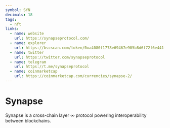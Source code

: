 ```yaml
---
symbol: SYN
decimals: 18
tags:
  - nft
links:
  - name: website
    url: https://synapseprotocol.com/
  - name: explorer
    url: https://bscscan.com/token/0xa4080f1778e69467e905b8d6f72f6e441f9e9484
  - name: twitter
    url: https://twitter.com/synapseprotocol
  - name: telegram
    url: https://t.me/synapseprotocol
  - name: coinmarketcap
    url: https://coinmarketcap.com/currencies/synapse-2/
---
```


# Synapse

Synapse is a cross-chain layer ∞ protocol powering interoperability between blockchains.
